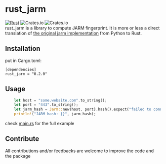 # rust_jarm
[![Rust](https://github.com/Hugo-C/rustJarm/actions/workflows/rust.yml/badge.svg)](https://github.com/Hugo-C/rustJarm/actions/workflows/rust.yml) ![Crates.io](https://img.shields.io/crates/v/rust_jarm) ![Crates.io](https://img.shields.io/crates/d/rust_jarm)  
rust_jarm is a library to compute JARM fingerprint. It is more or less a direct translation of [the original jarm implementation](https://github.com/salesforce/jarm) from Python to Rust.

## Installation
put in Cargo.toml:
```
[dependencies]
rust_jarm = "0.2.0"
```

## Usage

````rust
    let host = "some.website.com".to_string();
    let port = "443".to_string();
    let jarm_hash = Jarm::new(host, port).hash().expect("failed to connect");
    println!("JARM hash: {}", jarm_hash);
````

check [main.rs](src/main.rs) for the full example

## Contribute

All contributions and/or feedbacks are welcome to improve the code and the package
